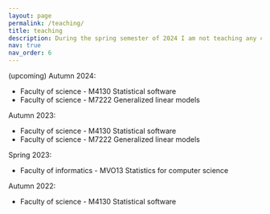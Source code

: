 ```yaml
---
layout: page
permalink: /teaching/
title: teaching
description: During the spring semester of 2024 I am not teaching any courses.
nav: true
nav_order: 6
---
```


(upcoming) Autumn 2024:
* Faculty of science - M4130 Statistical software
* Faculty of science - M7222 Generalized linear models

Autumn 2023:
* Faculty of science - M4130 Statistical software
* Faculty of science - M7222 Generalized linear models

Spring 2023:
* Faculty of informatics - MVO13 Statistics for computer science

Autumn 2022:
* Faculty of science - M4130 Statistical software

